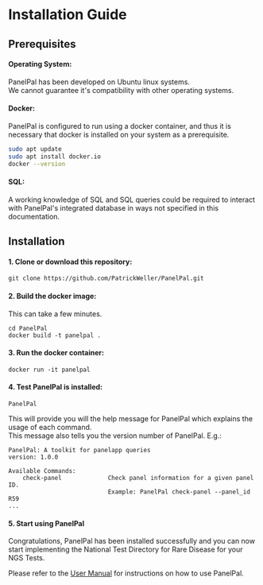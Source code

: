 # Installation Guide

## Prerequisites

#### Operating System:
PanelPal has been developed on Ubuntu linux systems.<br>
We cannot guarantee it's compatibility with other operating systems.

#### Docker:
PanelPal is configured to run using a docker container, and thus it is necessary that docker is installed on your system as a prerequisite.
```bash
sudo apt update
sudo apt install docker.io
docker --version
```
#### SQL:
A working knowledge of SQL and SQL queries could be required to interact with PanelPal's integrated database in ways not specified in this documentation.

## Installation

#### 1. Clone or download this repository:

   ```
   git clone https://github.com/PatrickWeller/PanelPal.git
   ```

#### 2. Build the docker image:
This can take a few minutes.

```
cd PanelPal
docker build -t panelpal .
```
#### 3. Run the docker container:

```
docker run -it panelpal
```

#### 4. Test PanelPal is installed:

```
PanelPal
```
This will provide you will the help message for PanelPal which explains the usage of each command.<br>
This message also tells you the version number of PanelPal. E.g.:
```
PanelPal: A toolkit for panelapp queries
version: 1.0.0 

Available Commands:
    check-panel             Check panel information for a given panel ID.
                            Example: PanelPal check-panel --panel_id R59
...
```

#### 5. Start using PanelPal
Congratulations, PanelPal has been installed successfully and you can now start implementing the National Test Directory for Rare Disease for your NGS Tests.

Please refer to the [User Manual](https://panel-pal.readthedocs.io/en/latest/user_manual/) for instructions on how to use PanelPal.


